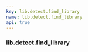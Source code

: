 ```yaml
---
key: lib.detect.find_library
name: lib.detect.find_library
api: true
---
```


### lib.detect.find_library
